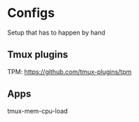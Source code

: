 # Configs

Setup that has to happen by hand

## Tmux plugins
TPM: https://github.com/tmux-plugins/tpm

## Apps
tmux-mem-cpu-load


